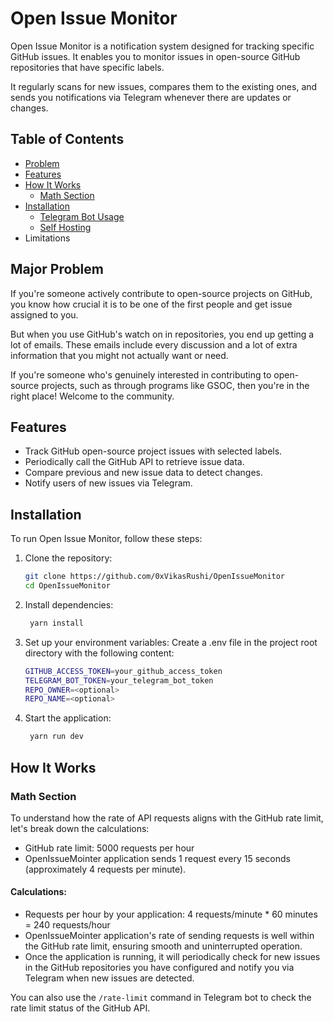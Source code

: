 # Open Issue Monitor

Open Issue Monitor is a notification system designed for tracking specific GitHub issues. It enables you to monitor issues in open-source GitHub repositories that have specific labels. 

It regularly scans for new issues, compares them to the existing ones, and sends you notifications via Telegram whenever there are updates or changes.

## Table of Contents
- [Problem](#major-problem)
- [Features](#features)
- [How It Works](#how-it-works)
  - [Math Section](#math-section)
- [Installation](#installation)
    - [Telegram Bot Usage](#telegram-bot-usage)
    - [Self Hosting](#self-hosting)
- Limitations 
## Major Problem
 
If you're someone  actively contribute to open-source projects on GitHub, you know how crucial it is to be one of the first people and get issue assigned to you. 

But when you use GitHub's watch on in repositories, you end up getting a lot of emails. These emails include every discussion and a lot of extra information that you might not actually want or need.

If you're someone who's genuinely interested in contributing to open-source projects, such as through programs like GSOC, then you're in the right place! Welcome to the community.


## Features

- Track GitHub open-source project issues with selected labels.
- Periodically call the GitHub API to retrieve issue data.
- Compare previous and new issue data to detect changes.
- Notify users of new issues via Telegram.

## Installation

To run Open Issue Monitor, follow these steps:

1. Clone the repository:

   ```bash
   git clone https://github.com/0xVikasRushi/OpenIssueMonitor
   cd OpenIssueMonitor
2. Install dependencies:
   ```bash
    yarn install
3. Set up your environment variables:
Create a .env file in the project root directory with the following content:
    ```bash
    GITHUB_ACCESS_TOKEN=your_github_access_token
    TELEGRAM_BOT_TOKEN=your_telegram_bot_token
    REPO_OWNER=<optional>
    REPO_NAME=<optional>
    
4. Start the application:
    ```bash
     yarn run dev
## How It Works
### Math Section
To understand how the rate of API requests aligns with the GitHub rate limit, let's break down the calculations:
- GitHub rate limit: 5000 requests per hour
- OpenIssueMointer application sends 1 request every 15 seconds (approximately 4 requests per minute).

#### Calculations:

- Requests per hour by your application: 4 requests/minute * 60 minutes = 240 requests/hour
- OpenIssueMointer application's rate of sending requests is well within the GitHub rate limit, ensuring smooth and uninterrupted operation.
- Once the application is running, it will periodically check for new issues in the GitHub repositories you have configured and notify you via 
Telegram when new issues are detected.

You can also use the `/rate-limit` command in Telegram bot to check the rate limit status of the GitHub API.


